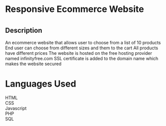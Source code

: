 # <h1> Responsive Ecommerce Website </h1>
# <h2>Description </h2>
An ecommerce website that allows user to choose from a list of 10 products
End user can choose from different sizes and them to the cart
All products have different prices
The website is hosted on the free hosting provider named infinityfree.com
SSL certificate is added to the domain name which makes the website secured

# Languages Used
HTML <br>
CSS <br>
Javascript <br>
PHP <br>
SQL <br>
